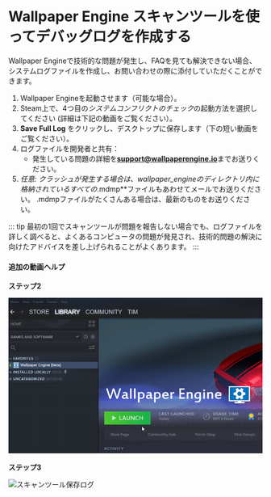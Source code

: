 # Wallpaper Engine スキャンツールを使ってデバッグログを作成する

Wallpaper Engineで技術的な問題が発生し、FAQを見ても解決できない場合、システムログファイルを作成し、お問い合わせの際に添付していただくことができます。

1. Wallpaper Engineを起動させます（可能な場合）。
2. Steam上で、4つ目の*システムコンフリクトのチェック*の起動方法を選択してください (詳細は下記の動画をご覧ください）。
3. **Save Full Log** をクリックし、デスクトップに保存します（下の短い動画をご覧ください）。
4. ログファイルを開発者と共有：
    * 発生している問題の詳細を**support@wallpaperengine.io**までお送りください。
5. *任意: *クラッシュが発生する場合は、*wallpaper_engine*のディレクトリ内に格納されているすべての**.mdmp**ファイルもあわせてメールでお送りください。 .mdmpファイルがたくさんある場合は、最新のものをお送りください。

::: tip
最初の1回でスキャンツールが問題を報告しない場合でも、ログファイルを詳しく調べると、よくあるコンピュータの問題が発見され、技術的問題の解決に向けたアドバイスを差し上げられることがよくあります。
:::

#### 追加の動画ヘルプ

**ステップ2**

![スキャンツール起動オプション](./scantoollaunch.gif)

**ステップ3**

![スキャンツール保存ログ](./scantoolsave.gif)
